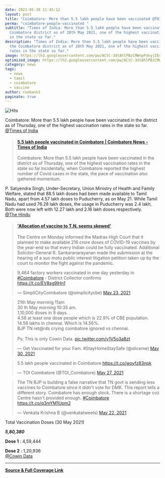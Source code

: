 ```yaml
---
date: 2021-05-30 11:45:12
layout: post
title: "Coimbatore: More than 5.5 lakh people have been vaccinated @TOI"
perma: "coimbatore-people-vaccinated "
subtitle: "Times of India: More than 5.5 lakh people have been vaccinated in the
  Coimbatore district as of 28th May 2021, one of the highest vaccination rates
  in the state so far."
description: "Times of India: More than 5.5 lakh people have been vaccinated in
  the Coimbatore district as of 28th May 2021, one of the highest vaccination
  rates in the state so far."
image: https://lh3.googleusercontent.com/pw/ACtC-3dtAhlPBzCMWnpPdnyjIEcjCDXdNJwxiF8UwU37crmIWnQpUMCvv_DIukQbiMqCh1cjfzu0sU34BF0Fz4HdN69W_lWDhzTiA1lQuy3Se0LeSFVz4KnKNm_t_vLdFHwtmuShs2x7IfJXQeMd3AOGfLVLmA=w954-h635-no?authuser=0
optimized_image: https://lh3.googleusercontent.com/pw/ACtC-3dtAhlPBzCMWnpPdnyjIEcjCDXdNJwxiF8UwU37crmIWnQpUMCvv_DIukQbiMqCh1cjfzu0sU34BF0Fz4HdN69W_lWDhzTiA1lQuy3Se0LeSFVz4KnKNm_t_vLdFHwtmuShs2x7IfJXQeMd3AOGfLVLmA=w954-h635-no?authuser=0
category: news
tags:
  - news
  - tamil
  - coimbatore
  - vaccine
author: roobank1
paginate: true
---
```

![Hits](https://hits.seeyoufarm.com/api/count/incr/badge.svg?url=vairamuthu-onv-award&count_bg=%230F0E0E&title_bg=%23000000&icon=reverbnation.svg&icon_color=%23FFFAFA&title=views&edge_flat=true)

Coimbatore: More than 5.5 lakh people have been vaccinated in the district as of Thursday, one of the highest vaccination rates in the state so far.
<br>
<a href="http://timesofindia.indiatimes.com/articleshow/83018827.cms?utm_source=contentofinterest&utm_medium=text&utm_campaign=cppst" target="_blank">@Times of India</a>


<blockquote class="embedly-card" data-card-key="0cce2b7a99da4e6c8e5e029e9802a0a3" data-card-branding="0" data-card-type="article-full" data-card-align="left"><h4><a href="https://timesofindia.indiatimes.com/city/coimbatore/5-5-lakh-people-vaccinated-in-coimbatore/articleshow/83018827.cms">5.5 lakh people vaccinated in Coimbatore | Coimbatore News - Times of India</a></h4><p>Coimbatore: More than 5.5 lakh people have been vaccinated in the district as of Thursday, one of the highest vaccination rates in the state so far.Incidentally, when Coimbatore reported the highest number of Covid cases in the state, the pace of vaccination also gathered momentum.</p></blockquote>
<script async src="//cdn.embedly.com/widgets/platform.js" charset="UTF-8"></script>

P. Satyendra Singh, Under-Secretary, Union Ministry of Health and Family Welfare, stated that 88.5 lakh doses had been made available to Tamil Nadu, apart from 4.57 lakh doses to Puducherry, as on May 21. While Tamil Nadu had used 76.28 lakh doses, the usage in Puducherry was 2.4 lakh. Both were now left with 12.27 lakh and 2.16 lakh doses respectively.
<br>
<a href="https://www.thehindu.com/news/national/tamil-nadu/not-proportionate-to-number-of-cases/article34637294.ece" target="_blank">@The Hindu</a>


<blockquote class="embedly-card" data-card-key="0cce2b7a99da4e6c8e5e029e9802a0a3" data-card-type="article-full"><h4><a href="https://www.thehindu.com/news/national/tamil-nadu/not-proportionate-to-number-of-cases/article34637294.ece">'Allocation of vaccine to T.N. seems skewed'</a></h4><p>The Centre on Monday informed the Madras High Court that it planned to make available 216 crore doses of COVID-19 vaccines by the year-end so that every Indian could be fully vaccinated. Additional Solicitor-General R. Sankaranarayanan made the submission at the hearing of a suo motu public interest litigation petition taken up by the court to monitor the fight against the pandemic.</p></blockquote>
<script async src="//cdn.embedly.com/widgets/platform.js" charset="UTF-8"></script>

<blockquote class="twitter-tweet"><p lang="en" dir="ltr">9,464 factory workers vaccinated in one day yesterday in <a href="https://twitter.com/hashtag/Coimbatore?src=hash&amp;ref_src=twsrc%5Etfw">#Coimbatore</a> - District Collector confirms<br> <a href="https://t.co/EV8sg9lHn1">https://t.co/EV8sg9lHn1</a></p>&mdash; SimpliCityCoimbatore (@simplicitycbe) <a href="https://twitter.com/simplicitycbe/status/1396457002851872771?ref_src=twsrc%5Etfw">May 23, 2021</a></blockquote> <script async src="https://platform.twitter.com/widgets.js" charset="utf-8"></script>

<blockquote class="twitter-tweet"><p lang="en" dir="ltr">21th May morning 11am<br>30 th May morning 10:35 am.<br>1,10,000 doses in 9 days. .<br>4.58 at least one dose people which is 22.9% of CBE population.<br>14.56 lakhs in chennai. Which is 14.56%.<br>BJP TN ret@rds crying coimbatore ignored vs chennai.<br><br>Ps: This is only Cowin Data. <a href="https://t.co/v1V5o3a8zt">pic.twitter.com/v1V5o3a8zt</a></p>&mdash; Get Vaccinated for your Fam. #StayHomeStaySafe (@sliceme) <a href="https://twitter.com/sliceme/status/1398869970717528064?ref_src=twsrc%5Etfw">May 30, 2021</a></blockquote> <script async src="https://platform.twitter.com/widgets.js" charset="utf-8"></script>

<blockquote class="twitter-tweet"><p lang="en" dir="ltr">5.5 lakh people vaccinated in Coimbatore <a href="https://t.co/woyfz83npk">https://t.co/woyfz83npk</a></p>&mdash; TOI Coimbatore (@TOI_Coimbatore) <a href="https://twitter.com/TOI_Coimbatore/status/1398045511626596353?ref_src=twsrc%5Etfw">May 27, 2021</a></blockquote> <script async src="https://platform.twitter.com/widgets.js" charset="utf-8"></script>

<blockquote class="twitter-tweet"><p lang="en" dir="ltr">The TN BJP is building a false narrative that TN govt is sending less vaccines to Coimbatore since it didn&#39;t vote for DMK. This report tells a different story. Coimbatore has enough stock. There is a shortage coz Centre hasn&#39;t provided enough. <a href="https://twitter.com/hashtag/Coimbatore?src=hash&amp;ref_src=twsrc%5Etfw">#Coimbatore</a> <a href="https://t.co/q3mYM1Upm2">https://t.co/q3mYM1Upm2</a></p>&mdash; Venkata Krishna B (@venkatatweets) <a href="https://twitter.com/venkatatweets/status/1395974245637705733?ref_src=twsrc%5Etfw">May 22, 2021</a></blockquote> <script async src="https://platform.twitter.com/widgets.js" charset="utf-8"></script>

Total Vaccination Doses (30 May 2021)

***5,80,380***

**Dose 1** : 4,59,444

**Dose 2** : 1,20,936
<br>
<a href="https://dashboard.cowin.gov.in/" target="_blank">@Cowin Data</a>


- - -
<a href="https://news.google.com/stories/CAAqOQgKIjNDQklTSURvSmMzUnZjbmt0TXpZd1NoTUtFUWlEcEtMeGtvQU1FZGlMZ2d2bXM1R0xLQUFQAQ?hl=en-IN&gl=IN&ceid=IN%3Aen" target="_blank">
<b>Source & Full Coverage Link</b>
</a>